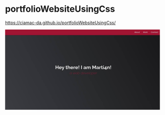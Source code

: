 # portfolioWebsiteUsingCss

https://ciamac-da.github.io/portfolioWebsiteUsingCss/

![](readmeImage/1.jpg)
